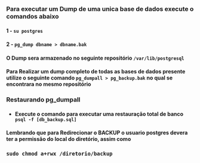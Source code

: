 ### Para executar um Dump de uma unica base de dados execute o comandos abaixo
#### 1 - `su postgres`
#### 2 - `pg_dump dbname > dbname.bak`
#### O Dump sera armazenado no seguinte repositório `/var/lib/postgresql`
#### Para Realizar um dump completo de todas as bases de dados presente utilize o seguinte comando `pg_dumpall > pg_backup.bak` no qual se encontrara no mesmo repositório 

### Restaurando pg_dumpall
* #### Execute o comando para executar uma restauração total de banco `psql -f [db_backup.sql]`

#### Lembrando que para Redirecionar o BACKUP o usuario postgres devera ter a permissão do local do diretório, assim como
### `sudo chmod a+rwx /diretorio/backup`